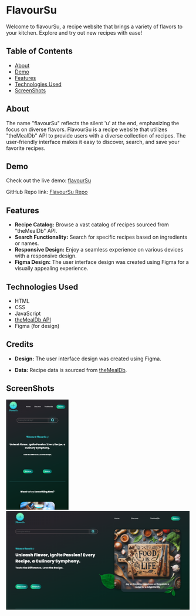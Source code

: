 # FlavourSu

Welcome to flavourSu, a recipe website that brings a variety of flavors to your kitchen. Explore and try out new recipes with ease!

## Table of Contents

- [About](#about)
- [Demo](#demo)
- [Features](#features)
- [Technologies Used](#technologies-used)
- [ScreenShots](#screenshots)

## About

The name "flavourSu" reflects the silent 'u' at the end, emphasizing the focus on diverse flavors. FlavourSu is a recipe website that utilizes "theMealDb" API to provide users with a diverse collection of recipes. The user-friendly interface makes it easy to discover, search, and save your favorite recipes.

## Demo

Check out the live demo: [flavourSu](https://sujal-shresth.github.io/flavourSu/)

GitHub Repo link: [FlavourSu Repo](https://github.com/Sujal-Shresth/flavourSu)

## Features

- **Recipe Catalog:** Browse a vast catalog of recipes sourced from "theMealDb" API.
- **Search Functionality:** Search for specific recipes based on ingredients or names.
- **Responsive Design:** Enjoy a seamless experience on various devices with a responsive design.
- **Figma Design:** The user interface design was created using Figma for a visually appealing experience.

## Technologies Used

- HTML
- CSS
- JavaScript
- [theMealDb API](https://www.themealdb.com/api.php)
- Figma (for design)

## Credits

- **Design:** The user interface design was created using Figma.

- **Data:** Recipe data is sourced from [theMealDb](https://www.themealdb.com/).

## ScreenShots

<img src = "./assets/ss2.png" alt="SS1" height="300">
<img src = "./assets/ss1.png" alt="SS2" width="500">
